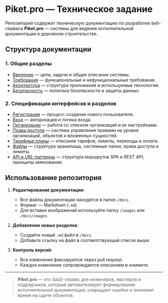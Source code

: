 # Piket.pro — Техническое задание

Репозиторий содержит техническую документацию по разработке веб-сервиса **Piket.pro** — системы для ведения исполнительной документации в дорожном строительстве.

## Структура документации

### 1. Общие разделы
- [Введение](docs/introduction.md) — цели, задачи и общее описание системы.
- [Требования](docs/requirements.md) — функциональные и нефункциональные требования.
- [Архитектура](docs/architecture.md) — структура приложения и используемые технологии.
- [Безопасность](docs/security.md) — политика безопасности и защиты данных.

### 2. Спецификации интерфейсов и разделов
- [Регистрация](docs/join.md) — процесс создания нового пользователя.
- [Вход](docs/login.md) — авторизация и логика входа.
- [Организации](docs/organizations.md) — работа со списком организаций и их настройками.
- [Права доступа](docs/access.md) — система управления правами на уровне организаций, объектов и вложенных сущностей.
- [Тарифные планы](docs/plans.md) — описание тарифов, лимиты, переходы и оплата.
- [Файлы](docs/files.md) — структура хранилища, системные папки, права доступа и лимиты.
- [API и URL-паттерны](docs/api.md) — структура маршрутов SPA и REST API, принципы именования.

## Использование репозитория

1. **Редактирование документации**:
   - Все файлы документации находятся в папке `/docs`.
   - Формат — Markdown (`.md`).
   - Для вставки изображений используйте папку `/images` или `/docs/images`.

2. **Добавление новых разделов**:
   - Создайте новый `.md` файл в `/docs`.
   - Добавьте ссылку на файл в соответствующий список выше.

3. **Контроль версий**:
   - Все изменения фиксируются через pull request.
   - Каждое изменение сопровождается описанием в коммите.

---

> **Piket.pro** — это SaaS-сервис для инженеров, мастеров и подрядчиков, который автоматизирует формирование исполнительной документации, сокращает ошибки и экономит время на сдаче объектов.
